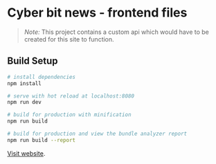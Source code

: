 
# Cyber bit news - frontend files
> *Note:* This project contains a custom api which would have to be created for this site to function.

## Build Setup

``` bash
# install dependencies
npm install

# serve with hot reload at localhost:8080
npm run dev

# build for production with minification
npm run build

# build for production and view the bundle analyzer report
npm run build --report
```

[Visit website](https://cyberbitnews.com).

